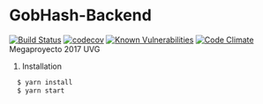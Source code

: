 # GobHash-Backend 
[![Build Status](https://travis-ci.com/fcpauldiaz/GobHash-Backend.svg?token=BA4QqVvYrBdqHBsnJ9LK&branch=master)](https://travis-ci.com/fcpauldiaz/GobHash-Backend)
[![codecov](https://codecov.io/gh/fcpauldiaz/GobHash-Backend/branch/master/graph/badge.svg?token=t65HH8ifWC)](https://codecov.io/gh/fcpauldiaz/GobHash-Backend)
[![Known Vulnerabilities](https://img.shields.io/badge/vulnerabilities-0-green.svg?style=flat-square)](https://snyk.io/test/github/fcpauldiaz/GobHash-Backend)
[![Code Climate](https://img.shields.io/codeclimate/github/kabisaict/flow.svg)](https://codeclimate.com/repos/5928f59b3a349502850008b4)
Megaproyecto 2017 UVG


1. Installation
````bash
  $ yarn install
  $ yarn start
  
````

  

